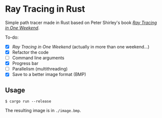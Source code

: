 # Ray Tracing in Rust

Simple path tracer made in Rust based on Peter Shirley's book
[_Ray Tracing in One Weekend_](https://raytracing.github.io/books/RayTracingInOneWeekend.html).

To-do:
- [x] _Ray Tracing in One Weekend_ (actually in more than one weekend...)
- [x] Refactor the code
- [ ] Command line arguments
- [x] Progress bar
- [ ] Parallelism (multithreading)
- [x] Save to a better image format (BMP)

## Usage

```shell
$ cargo run --release
```

The resulting image is in `./image.bmp`.
